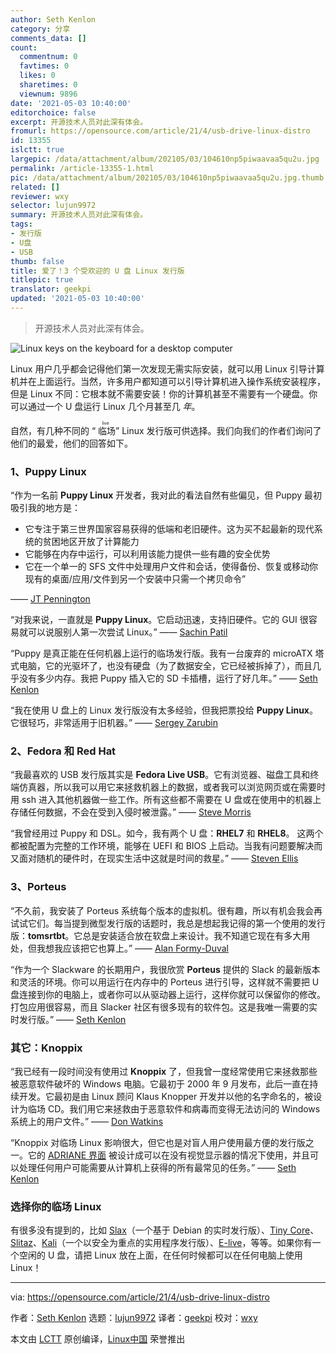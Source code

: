 ```yaml
---
author: Seth Kenlon
category: 分享
comments_data: []
count:
  commentnum: 0
  favtimes: 0
  likes: 0
  sharetimes: 0
  viewnum: 9896
date: '2021-05-03 10:40:00'
editorchoice: false
excerpt: 开源技术人员对此深有体会。
fromurl: https://opensource.com/article/21/4/usb-drive-linux-distro
id: 13355
islctt: true
largepic: /data/attachment/album/202105/03/104610np5piwaavaa5qu2u.jpg
permalink: /article-13355-1.html
pic: /data/attachment/album/202105/03/104610np5piwaavaa5qu2u.jpg.thumb.jpg
related: []
reviewer: wxy
selector: lujun9972
summary: 开源技术人员对此深有体会。
tags:
- 发行版
- U盘
- USB
thumb: false
title: 爱了！3 个受欢迎的 U 盘 Linux 发行版
titlepic: true
translator: geekpi
updated: '2021-05-03 10:40:00'
---
```



> 
> 开源技术人员对此深有体会。
> 
> 
> 


![](/data/attachment/album/202105/03/104610np5piwaavaa5qu2u.jpg "Linux keys on the keyboard for a desktop computer")


Linux 用户几乎都会记得他们第一次发现无需实际安装，就可以用 Linux 引导计算机并在上面运行。当然，许多用户都知道可以引导计算机进入操作系统安装程序，但是 Linux 不同：它根本就不需要安装！你的计算机甚至不需要有一个硬盘。你可以通过一个 U 盘运行 Linux 几个月甚至几 *年*。


自然，有几种不同的 “<ruby> 临场 <rt>  live </rt></ruby>” Linux 发行版可供选择。我们向我们的作者们询问了他们的最爱，他们的回答如下。


### 1、Puppy Linux


“作为一名前 **Puppy Linux** 开发者，我对此的看法自然有些偏见，但 Puppy 最初吸引我的地方是：


* 它专注于第三世界国家容易获得的低端和老旧硬件。这为买不起最新的现代系统的贫困地区开放了计算能力
* 它能够在内存中运行，可以利用该能力提供一些有趣的安全优势
* 它在一个单一的 SFS 文件中处理用户文件和会话，使得备份、恢复或移动你现有的桌面/应用/文件到另一个安装中只需一个拷贝命令”


—— [JT Pennington](https://opensource.com/users/jtpennington)


“对我来说，一直就是 **Puppy Linux**。它启动迅速，支持旧硬件。它的 GUI 很容易就可以说服别人第一次尝试 Linux。” —— [Sachin Patil](https://opensource.com/users/psachin)


“Puppy 是真正能在任何机器上运行的临场发行版。我有一台废弃的 microATX 塔式电脑，它的光驱坏了，也没有硬盘（为了数据安全，它已经被拆掉了），而且几乎没有多少内存。我把 Puppy 插入它的 SD 卡插槽，运行了好几年。” —— [Seth Kenlon](http://opensource.com/users/seth)


“我在使用 U 盘上的 Linux 发行版没有太多经验，但我把票投给 **Puppy Linux**。它很轻巧，非常适用于旧机器。” —— [Sergey Zarubin](https://opensource.com/users/sergey-zarubin)


### 2、Fedora 和 Red Hat


“我最喜欢的 USB 发行版其实是 **Fedora Live USB**。它有浏览器、磁盘工具和终端仿真器，所以我可以用它来拯救机器上的数据，或者我可以浏览网页或在需要时用 ssh 进入其他机器做一些工作。所有这些都不需要在 U 盘或在使用中的机器上存储任何数据，不会在受到入侵时被泄露。” —— [Steve Morris](https://opensource.com/users/smorris12)


“我曾经用过 Puppy 和 DSL。如今，我有两个 U 盘：**RHEL7** 和 **RHEL8**。 这两个都被配置为完整的工作环境，能够在 UEFI 和 BIOS 上启动。当我有问题要解决而又面对随机的硬件时，在现实生活中这就是时间的救星。” —— [Steven Ellis](https://opensource.com/users/steven-ellis)


### 3、Porteus


“不久前，我安装了 Porteus 系统每个版本的虚拟机。很有趣，所以有机会我会再试试它们。每当提到微型发行版的话题时，我总是想起我记得的第一个使用的发行版：**tomsrtbt**。它总是安装适合放在软盘上来设计。我不知道它现在有多大用处，但我想我应该把它也算上。” —— [Alan Formy-Duval](https://opensource.com/users/alanfdoss)


“作为一个 Slackware 的长期用户，我很欣赏 **Porteus** 提供的 Slack 的最新版本和灵活的环境。你可以用运行在内存中的 Porteus 进行引导，这样就不需要把 U 盘连接到你的电脑上，或者你可以从驱动器上运行，这样你就可以保留你的修改。打包应用很容易，而且 Slacker 社区有很多现有的软件包。这是我唯一需要的实时发行版。” —— [Seth Kenlon](http://opensource.com/users/seth)


### 其它：Knoppix


“我已经有一段时间没有使用过 **Knoppix** 了，但我曾一度经常使用它来拯救那些被恶意软件破坏的 Windows 电脑。它最初于 2000 年 9 月发布，此后一直在持续开发。它最初是由 Linux 顾问 Klaus Knopper 开发并以他的名字命名的，被设计为临场 CD。我们用它来拯救由于恶意软件和病毒而变得无法访问的 Windows 系统上的用户文件。” —— [Don Watkins](https://opensource.com/users/don-watkins)


“Knoppix 对临场 Linux 影响很大，但它也是对盲人用户使用最方便的发行版之一。它的 [ADRIANE 界面](https://opensource.com/life/16/7/knoppix-adriane-interface) 被设计成可以在没有视觉显示器的情况下使用，并且可以处理任何用户可能需要从计算机上获得的所有最常见的任务。” —— [Seth Kenlon](https://opensource.com/article/21/4/opensource.com/users/seth)


### 选择你的临场 Linux


有很多没有提到的，比如 [Slax](http://slax.org)（一个基于 Debian 的实时发行版）、[Tiny Core](http://www.tinycorelinux.net/)、[Slitaz](http://www.slitaz.org/en/)、[Kali](http://kali.org)（一个以安全为重点的实用程序发行版）、[E-live](https://www.elivecd.org/)，等等。如果你有一个空闲的 U 盘，请把 Linux 放在上面，在任何时候都可以在任何电脑上使用 Linux！




---


via: <https://opensource.com/article/21/4/usb-drive-linux-distro>


作者：[Seth Kenlon](https://opensource.com/users/seth) 选题：[lujun9972](https://github.com/lujun9972) 译者：[geekpi](https://github.com/geekpi) 校对：[wxy](https://github.com/wxy)


本文由 [LCTT](https://github.com/LCTT/TranslateProject) 原创编译，[Linux中国](https://linux.cn/) 荣誉推出